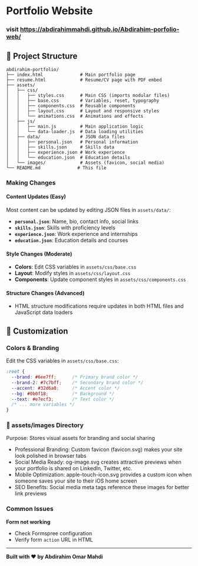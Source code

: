# Portfolio Website

### visit https://abdirahimmahdi.github.io/Abdirahim-porfolio-web/

## 📁 Project Structure

```
abdirahim-portfolio/
├── index.html              # Main portfolio page
├── resume.html             # Resume/CV page with PDF embed
├── assets/
│   ├── css/
│   │   ├── styles.css      # Main CSS (imports modular files)
│   │   ├── base.css        # Variables, reset, typography
│   │   ├── components.css  # Reusable components
│   │   ├── layout.css      # Layout and responsive styles
│   │   └── animations.css  # Animations and effects
│   ├── js/
│   │   ├── main.js         # Main application logic
│   │   └── data-loader.js  # Data loading utilities
│   ├── data/               # JSON data files
│   │   ├── personal.json   # Personal information
│   │   ├── skills.json     # Skills data
│   │   ├── experience.json # Work experience
│   │   └── education.json  # Education details
│   └── images/             # Assets (favicon, social media)
└── README.md              # This file
```

### Making Changes

#### Content Updates (Easy)
Most content can be updated by editing JSON files in `assets/data/`:

- **`personal.json`**: Name, bio, contact info, social links
- **`skills.json`**: Skills with proficiency levels
- **`experience.json`**: Work experience and internships
- **`education.json`**: Education details and courses

#### Style Changes (Moderate)
- **Colors**: Edit CSS variables in `assets/css/base.css`
- **Layout**: Modify styles in `assets/css/layout.css`
- **Components**: Update component styles in `assets/css/components.css`

#### Structure Changes (Advanced)
- HTML structure modifications require updates in both HTML files and JavaScript data loaders

## 🎨 Customization

### Colors & Branding
Edit the CSS variables in `assets/css/base.css`:
```css
:root {
  --brand: #6ee7ff;      /* Primary brand color */
  --brand-2: #7c7bff;    /* Secondary brand color */
  --accent: #32d6a0;     /* Accent color */
  --bg: #0b0f18;         /* Background */
  --text: #e7ecf3;       /* Text color */
  /* ... more variables */
}
```

### 📸 assets/images Directory
Purpose: Stores visual assets for branding and social sharing

- Professional Branding: Custom favicon (favicon.svg) makes your site look polished in browser tabs
- Social Media Ready: og-image.svg creates attractive previews when your portfolio is shared on LinkedIn, Twitter, etc.
- Mobile Optimization: apple-touch-icon.svg provides a custom icon when someone saves your site to their iOS home screen
- SEO Benefits: Social media meta tags reference these images for better link previews


### Common Issues

**Form not working**
- Check Formspree configuration
- Verify form `action` URL in HTML

---

**Built with ❤️ by Abdirahim Omar Mahdi**
